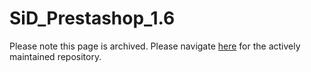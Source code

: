 # SiD_Prestashop_1.6
Please note this page is archived. Please navigate [here](https://github.com/SiD-Secure-EFT/SiD_Prestashop_1.6) for the actively maintained repository.
